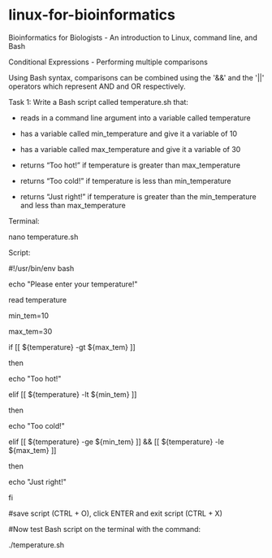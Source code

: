 # linux-for-bioinformatics
Bioinformatics for Biologists - An introduction to Linux, command line, and Bash

Conditional Expressions - Performing multiple comparisons

Using Bash syntax, comparisons can be combined using the '&&' and the '||' operators which represent AND and OR respectively.

Task 1:
Write a Bash script called temperature.sh that:

- reads in a command line argument into a variable called temperature

- has a variable called min_temperature and give it a variable of 10

- has a variable called max_temperature and give it a variable of 30

- returns “Too hot!” if temperature is greater than max_temperature

- returns “Too cold!” if temperature is less than min_temperature

- returns “Just right!” if temperature is greater than the min_temperature and less than max_temperature

Terminal:

nano temperature.sh

Script:

#!/usr/bin/env bash

echo "Please enter your temperature!"

read temperature

min_tem=10

max_tem=30

if [[ ${temperature} -gt ${max_tem} ]]

then

echo "Too hot!"

elif [[ ${temperature} -lt ${min_tem} ]]

then

echo "Too cold!"

elif [[ ${temperature} -ge ${min_tem} ]] && [[ ${temperature} -le ${max_tem} ]]

then

echo "Just right!"

fi

#save script (CTRL + O), click ENTER and exit script (CTRL + X)

#Now test Bash script on the terminal with the command:

./temperature.sh
